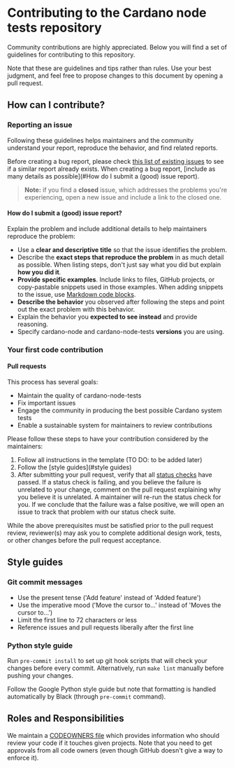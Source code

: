 # Contributing to the Cardano node tests repository

Community contributions are highly appreciated. Below you will find a set of guidelines for contributing to this repository.

Note that these are guidelines and tips rather than rules. Use your best judgment, and feel free to propose changes to this document by opening a pull request.

## How can I contribute?

### Reporting an issue

Following these guidelines helps maintainers and the community understand your report, reproduce the behavior, and find related reports.

Before creating a bug report, please check [this list of existing issues](https://github.com/IntersectMBO/cardano-node-tests/issues) to see if a similar report already exists. When creating a bug report, [include as many details as possible](#How do I submit a (good) issue report).

> **Note:** if you find a **closed** issue, which addresses the problems you're experiencing, open a new issue and include a link to the closed one.

#### How do I submit a (good) issue report?

Explain the problem and include additional details to help maintainers reproduce the problem:

- Use a **clear and descriptive title** so that the issue identifies the problem.
- Describe the **exact steps that reproduce the problem** in as much detail as possible. When listing steps, don't just say what you did but explain **how you did it**.
- **Provide specific examples**. Include links to files, GitHub projects, or copy-pastable snippets used in those examples. When adding snippets to the issue, use [Markdown code blocks](https://help.github.com/articles/markdown-basics/#multiple-lines).
- **Describe the behavior** you observed after following the steps and point out the exact problem with this behavior.
- Explain the behavior you **expected to see instead** and provide reasoning.
- Specify cardano-node and cardano-node-tests **versions** you are using.

### Your first code contribution

#### Pull requests

This process has several goals:

- Maintain the quality of cardano-node-tests
- Fix important issues
- Engage the community in producing the best possible Cardano system tests
- Enable a sustainable system for maintainers to review contributions

Please follow these steps to have your contribution considered by the maintainers:

1. Follow all instructions in the template (TO DO: to be added later)
2. Follow the [style guides](#style guides)
3. After submitting your pull request, verify that all [status checks](https://help.github.com/articles/about-status-checks/) have passed. If a status check is failing, and you believe the failure is unrelated to your change, comment on the pull request explaining why you believe it is unrelated. A maintainer will re-run the status check for you. If we conclude that the failure was a false positive, we will open an issue to track that problem with our status check suite.

While the above prerequisites must be satisfied prior to the pull request review, reviewer(s) may ask you to complete additional design work, tests, or other changes before the pull request acceptance.

## Style guides

### Git commit messages

- Use the present tense ('Add feature' instead of 'Added feature')
- Use the imperative mood ('Move the cursor to...' instead of 'Moves the cursor to...')
- Limit the first line to 72 characters or less
- Reference issues and pull requests liberally after the first line

### Python style guide

Run `pre-commit install` to set up git hook scripts that will check your changes before every commit. Alternatively, run `make lint` manually before pushing your changes.

Follow the Google Python style guide but note that formatting is handled automatically by Black (through `pre-commit` command).

## Roles and Responsibilities

We maintain a [CODEOWNERS file](https://github.com/IntersectMBO/cardano-node-tests/blob/master/.github/CODEOWNERS) which provides information who should review your code if it touches given projects.  Note that you need to get approvals from all code owners (even though GitHub doesn't give a way to enforce it).
